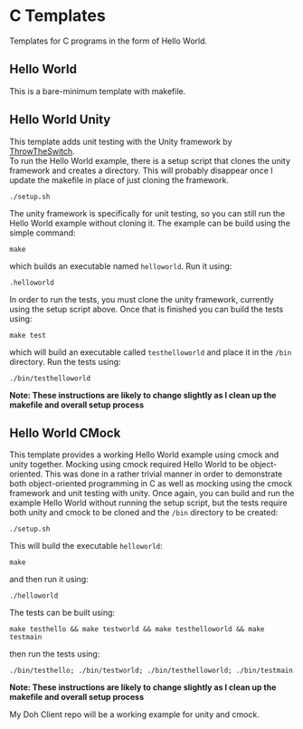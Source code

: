 # C Templates
Templates for C programs in the form of Hello World. 

## Hello World

This is a bare-minimum template with makefile.

## Hello World Unity

This template adds unit testing with the Unity framework by [ThrowTheSwitch].  
To run the Hello World example, there is a setup script that clones the unity framework and creates a directory. This will probably disappear once I update the makefile in place of just cloning the framework.  

```
./setup.sh
```

The unity framework is specifically for unit testing, so you can still run the Hello World example without cloning it. The example can be build using the simple command:

```
make
```

which builds an executable named `helloworld`. Run it using:

```
.helloworld
```

In order to run the tests, you must clone the unity framework, currently using the setup script above. Once that is finished you can build the tests using:

```
make test
```  

which will build an executable called `testhelloworld` and place it in the `/bin` directory. Run the tests using:

```
./bin/testhelloworld
```

**Note: These instructions are likely to change slightly as I clean up the makefile and overall setup process**

## Hello World CMock

This template provides a working Hello World example using cmock and unity together. Mocking using cmock required Hello World to be object-oriented. This was done in a rather trivial manner in order to demonstrate both object-oriented programming in C as well as mocking using the cmock framework and unit testing with unity. Once again, you can build and run the example Hello World without running the setup script, but the tests require both unity and cmock to be cloned and the `/bin` directory to be created:

```
./setup.sh
```

This will build the executable `helloworld`:

```
make
```

and then run it using:

```
./helloworld
```

The tests can be built using:

```
make testhello && make testworld && make testhelloworld && make testmain
```

then run the tests using:

```
./bin/testhello; ./bin/testworld; ./bin/testhelloworld; ./bin/testmain
```

**Note: These instructions are likely to change slightly as I clean up the makefile and overall setup process**

My Doh Client repo will be a working example for unity and cmock.

[ThrowTheSwitch]: <https://github.com/ThrowTheSwitch>
